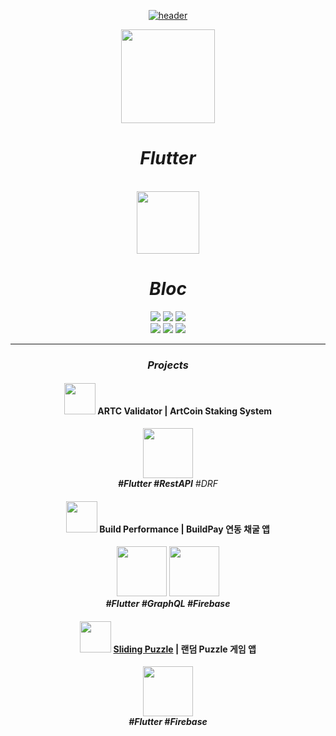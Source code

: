 <div align=center>
  
  [![header](https://capsule-render.vercel.app/api?type=venom&height=300&color=gradient&text=CDGDG&textBg=false&fontColor=#FFFFFF&reversal=false&section=header&fontAlignY=50)](https://cdgdg.github.io)
  
  <img src="https://storage.googleapis.com/cms-storage-bucket/0dbfcc7a59cd1cf16282.png" height=150><h1>***Flutter***</h1>
  <br>
  <img src="https://bloclibrary.dev/_astro/bloc.DJLDGT9c_TyIw4.svg" height=100><h1>***Bloc***</h1>

  <img src="https://img.shields.io/badge/Dart-0175C2?style=for-the-badge&logo=Dart&logoColor=white">
  <img src="https://img.shields.io/badge/Android-34A853?style=for-the-badge&logo=Android&logoColor=white">
  <img src="https://img.shields.io/badge/Ios-000000?style=for-the-badge&logo=Ios&logoColor=white">
  <br>
  <img src="https://img.shields.io/badge/vscode-007ACC?style=for-the-badge&logo=Visual Studio Code&logoColor=white">
  <img src="https://img.shields.io/badge/androidstudio-3DDC84?style=for-the-badge&logo=Android Studio&logoColor=white">
  <img src="https://img.shields.io/badge/firebase-FFCA28?style=for-the-badge&logo=firebase&logoColor=white">
  

<!--   
  <h3>🐢Stack🐢</h3>
  
  <img src="https://img.shields.io/badge/Python-3776AB?style=for-the-badge&logo=Python&logoColor=white">
  <img src="https://img.shields.io/badge/Java-Orange?style=for-the-badge&logo=Java&logoColor=white">
  <img src="https://img.shields.io/badge/Android-3DDC84?style=for-the-badge&logo=Android&logoColor=white">
  <br>
  <img src="https://img.shields.io/badge/HTML5-E34F26?style=for-the-badge&logo=HTML5&logoColor=white">
  <img src="https://img.shields.io/badge/CSS3-1572B6?style=for-the-badge&logo=CSS3&logoColor=white">
  <img src="https://img.shields.io/badge/JavaScript-F7DF1E?style=for-the-badge&logo=JavaScript&logoColor=white">
  <br>
  <img src="https://img.shields.io/badge/Numpy-013243?style=for-the-badge&logo=Numpy&logoColor=white">
  <img src="https://img.shields.io/badge/pandas-150458?style=for-the-badge&logo=pandas&logoColor=white">
  <img src="https://img.shields.io/badge/TensorFlow-FF6F00?style=for-the-badge&logo=TensorFlow&logoColor=white">
  <br>
  <img src="https://img.shields.io/badge/django-092E20?style=for-the-badge&logo=django&logoColor=white">
  <img src="https://img.shields.io/badge/PyQT-41CD52?style=for-the-badge&logo=qt&logoColor=white">
  <img src="https://img.shields.io/badge/spring-6DB33F?style=for-the-badge&logo=spring&logoColor=white">
  <br>
  <img src="https://img.shields.io/badge/mysql-4479A1?style=for-the-badge&logo=mysql&logoColor=white">
  <img src="https://img.shields.io/badge/sqlite-003B57?style=for-the-badge&logo=sqlite&logoColor=white">
  <img src="https://img.shields.io/badge/oracle-F80000?style=for-the-badge&logo=oracle&logoColor=white">
  <img src="https://img.shields.io/badge/firebase-FFCA28?style=for-the-badge&logo=firebase&logoColor=white">
  <br>
  <img src="https://img.shields.io/badge/eclipse-2C2255?style=for-the-badge&logo=eclipse&logoColor=white">
  <img src="https://img.shields.io/badge/pycharm-000000?style=for-the-badge&logo=pycharm&logoColor=white">
  <img src="https://img.shields.io/badge/vscode-007ACC?style=for-the-badge&logo=Visual Studio Code&logoColor=white">
  <img src="https://img.shields.io/badge/jupyter-F37626?style=for-the-badge&logo=jupyter&logoColor=white"> -->

  <hr>
  
  ### ***Projects***

  #### <img height=50 src="https://play-lh.googleusercontent.com/VcDQTiN1953vY4HEMtO18-pMzrN6wPVr5LYs2vsUI7V_-dZYUy2_jexE4Mm0RpDKzjFq=w240-h480-rw"> ARTC Validator | ArtCoin Staking System
  [<img height=80 src="https://play.google.com/intl/en_us/badges/static/images/badges/ko_badge_web_generic.png"/>](https://play.google.com/store/apps/details?id=com.gnc_solution.art_validator)  
  ***#Flutter #RestAPI*** *#DRF*
  <br>
  #### <img height=50 src="https://play-lh.googleusercontent.com/afIjh-Rx9_8UDr9fMI14NyhC1ANJyuuO0XK0_m-jey0cK1COU7d6ZPlBAQIf4opxOHnu=w240-h480-rw"> Build Performance | BuildPay 연동 채굴 앱
  [<img height=80 src="https://play.google.com/intl/en_us/badges/static/images/badges/ko_badge_web_generic.png"/>](https://play.google.com/store/apps/details?id=it.buildtec.build_mining)
  [<img height=80 src="https://tools.applemediaservices.com/api/badges/download-on-the-app-store/black/ko-kr?amp;releaseDate=1644105600"/>](https://apps.apple.com/us/app/build-mining/id1599944362?itsct=apps_box_badge&amp;itscg=30200)  
  ***#Flutter #GraphQL #Firebase***
  <br>
  #### <img height=50 src="https://play-lh.googleusercontent.com/NUaglF-hbRrv35WOpGL9goOROkfL6miNXNVoIYQil0jjq40jdH2a33YCjVNoMaFRVCk=w240-h480-rw"> [Sliding Puzzle](https://github.com/CDGDG/sliding_puzzle) | 랜덤 Puzzle 게임 앱
  [<img height=80 src="https://play.google.com/intl/en_us/badges/static/images/badges/ko_badge_web_generic.png"/>](https://play.google.com/store/apps/details?id=com.cdgdg.sliding_puzzle)  
  ***#Flutter #Firebase***
  
  <!-- #### [🥑Akbocado(악보카도)](https://github.com/CDGDG/Akbocado) | 악보 정보 분석 OCR 사이트
  *#OCR #Deep Learning #TensorFlow #OpenCV #Django*
  <br><br>
  #### [🥭MANGO(망고)](https://github.com/CDGDG/MANGO) | 음악 스트리밍, 검색, 추천 챗봇
  *#Machine Learning #Deep Learning #TensorFlow #Django #Flask*
  <br><br>
  #### [📙[‘Our’, ‘Project’, ‘Diary’]](https://github.com/CDGDG/OPD_Project2) | 개발자들의 실력 향상을 위한 프로젝트 모집 및 기록 커뮤니티
  *#Django #MySQL #Python #AJAX #Bootstrap #jQuery*
  -->
<div align=center>
